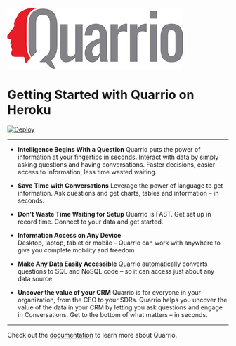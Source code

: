 [![Deploy](quarrio.png "Intelligence Begins With a Question")](https://heroku.com/deploy?template=https://github.com/QUARRIO/heroku-button.git)


# Getting Started with Quarrio on Heroku

[![Deploy](https://www.herokucdn.com/deploy/button.png "Easily deploy Quarrio on Heroku, click here!")](https://heroku.com/deploy?template=https://github.com/QUARRIO/heroku-button.git)

---

- <b>Intelligence Begins With a Question</b>
Quarrio puts the power of information at your fingertips in seconds. Interact with data by simply asking questions and having conversations. Faster decisions, easier access to information, less time wasted waiting.



- <b>Save Time with Conversations</b>
Leverage the power of language to get information. Ask questions and get charts, tables and information – in seconds.


- <b>Don’t Waste Time Waiting for Setup</b>
Quarrio is FAST. Get set up in record time. Connect to your data and get started.


- <b>Information Access on Any Device</b><br>
Desktop, laptop, tablet or mobile – Quarrio can work with anywhere to give you complete mobility and freedom


- <b>Make Any Data Easily Accessible</b>
Quarrio automatically converts questions to SQL and NoSQL code – so it can access just about any data source


- <b>Uncover the value of your CRM</b>
Quarrio is for everyone in your organization, from the CEO to your SDRs. Quarrio helps you uncover the value of the data in your CRM by letting you ask questions and engage in Conversations. Get to the bottom of what matters – in seconds.

---

Check out the [documentation](https://quarrio.com) to learn more about Quarrio.
